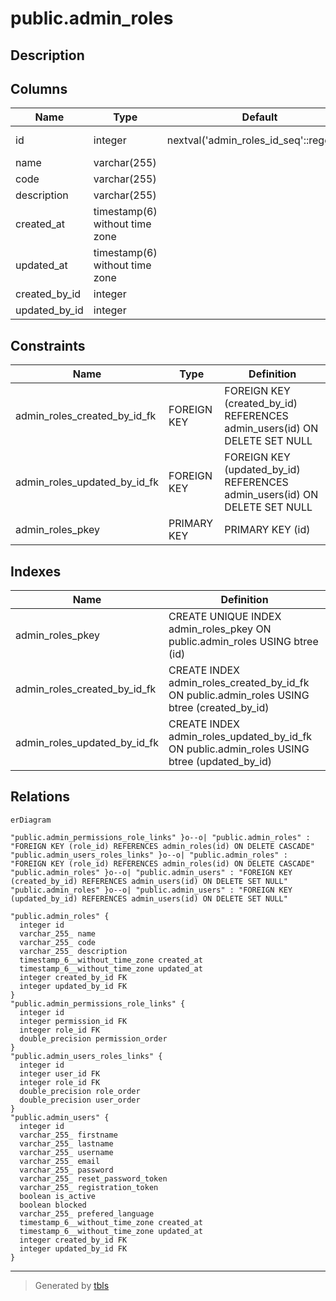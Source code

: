 # public.admin_roles

## Description

## Columns

| Name | Type | Default | Nullable | Children | Parents | Comment |
| ---- | ---- | ------- | -------- | -------- | ------- | ------- |
| id | integer | nextval('admin_roles_id_seq'::regclass) | false | [public.admin_permissions_role_links](public.admin_permissions_role_links.md) [public.admin_users_roles_links](public.admin_users_roles_links.md) |  |  |
| name | varchar(255) |  | true |  |  |  |
| code | varchar(255) |  | true |  |  |  |
| description | varchar(255) |  | true |  |  |  |
| created_at | timestamp(6) without time zone |  | true |  |  |  |
| updated_at | timestamp(6) without time zone |  | true |  |  |  |
| created_by_id | integer |  | true |  | [public.admin_users](public.admin_users.md) |  |
| updated_by_id | integer |  | true |  | [public.admin_users](public.admin_users.md) |  |

## Constraints

| Name | Type | Definition |
| ---- | ---- | ---------- |
| admin_roles_created_by_id_fk | FOREIGN KEY | FOREIGN KEY (created_by_id) REFERENCES admin_users(id) ON DELETE SET NULL |
| admin_roles_updated_by_id_fk | FOREIGN KEY | FOREIGN KEY (updated_by_id) REFERENCES admin_users(id) ON DELETE SET NULL |
| admin_roles_pkey | PRIMARY KEY | PRIMARY KEY (id) |

## Indexes

| Name | Definition |
| ---- | ---------- |
| admin_roles_pkey | CREATE UNIQUE INDEX admin_roles_pkey ON public.admin_roles USING btree (id) |
| admin_roles_created_by_id_fk | CREATE INDEX admin_roles_created_by_id_fk ON public.admin_roles USING btree (created_by_id) |
| admin_roles_updated_by_id_fk | CREATE INDEX admin_roles_updated_by_id_fk ON public.admin_roles USING btree (updated_by_id) |

## Relations

```mermaid
erDiagram

"public.admin_permissions_role_links" }o--o| "public.admin_roles" : "FOREIGN KEY (role_id) REFERENCES admin_roles(id) ON DELETE CASCADE"
"public.admin_users_roles_links" }o--o| "public.admin_roles" : "FOREIGN KEY (role_id) REFERENCES admin_roles(id) ON DELETE CASCADE"
"public.admin_roles" }o--o| "public.admin_users" : "FOREIGN KEY (created_by_id) REFERENCES admin_users(id) ON DELETE SET NULL"
"public.admin_roles" }o--o| "public.admin_users" : "FOREIGN KEY (updated_by_id) REFERENCES admin_users(id) ON DELETE SET NULL"

"public.admin_roles" {
  integer id
  varchar_255_ name
  varchar_255_ code
  varchar_255_ description
  timestamp_6__without_time_zone created_at
  timestamp_6__without_time_zone updated_at
  integer created_by_id FK
  integer updated_by_id FK
}
"public.admin_permissions_role_links" {
  integer id
  integer permission_id FK
  integer role_id FK
  double_precision permission_order
}
"public.admin_users_roles_links" {
  integer id
  integer user_id FK
  integer role_id FK
  double_precision role_order
  double_precision user_order
}
"public.admin_users" {
  integer id
  varchar_255_ firstname
  varchar_255_ lastname
  varchar_255_ username
  varchar_255_ email
  varchar_255_ password
  varchar_255_ reset_password_token
  varchar_255_ registration_token
  boolean is_active
  boolean blocked
  varchar_255_ prefered_language
  timestamp_6__without_time_zone created_at
  timestamp_6__without_time_zone updated_at
  integer created_by_id FK
  integer updated_by_id FK
}
```

---

> Generated by [tbls](https://github.com/k1LoW/tbls)
